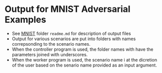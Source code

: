 # Output for MNIST Adversarial Examples

- See [MNIST](https://github.com/telo-author/telo-2022-16/tree/main/MNIST) folder `readme.md` for description of output files
- Output for various scenarios are put into folders with names correpsonding to the scenario names.
- When the controller program is used, the folder names with have the parameters joined with underscores.
- When the worker program is used, the scenario name i at the dicretion of the user based on the senario name provided as an input argument.
